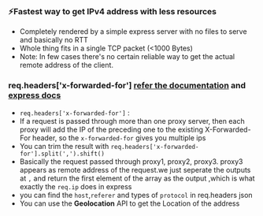 ### ⚡Fastest way to get IPv4 address with less resources


- Completely rendered by a simple express server with no files to serve and basically no RTT
- Whole thing fits in a single TCP packet (<1000 Bytes)
- Note: In few cases there's no certain reliable way to get the actual remote address of the client.


### req.headers['x-forwarded-for'] [refer the documentation](https://www.rfc-editor.org/rfc/rfc7239#page-6) and [express docs](http://expressjs.com/en/api.html#req.ip)
- `req.headers['x-forwarded-for']` : 
- If a request is passed through more than one proxy server, then each proxy will add the IP of the preceding one to the existing X-Forwarded-For header, so the `x-forwarded-for` gives you multiple ips
- You can trim the result with `req.headers['x-forwarded-for'].split(',').shift()`
- Basically the request passed through proxy1, proxy2, proxy3. proxy3 appears as remote address of the request.we just seperate the outputs at `,` and return the first element of the array as the output ,which is what exactly the `req.ip` does in express
- you can find the `host`,`referer`  and types of `protocol` in req.headers json
- You can use the **Geolocation** API to get the Location of the address

